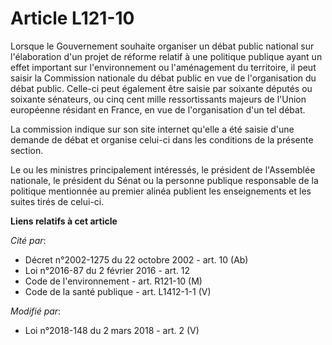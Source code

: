 # Article L121-10

Lorsque le Gouvernement souhaite organiser un débat public national sur l'élaboration d'un projet de réforme relatif à une
politique publique ayant un effet important sur l'environnement ou l'aménagement du territoire, il peut saisir la Commission
nationale du débat public en vue de l'organisation du débat public. Celle-ci peut également être saisie par soixante députés
ou soixante sénateurs, ou cinq cent mille ressortissants majeurs de l'Union européenne résidant en France, en vue de
l'organisation d'un tel débat.

La commission indique sur son site internet qu'elle a été saisie d'une demande de débat et organise celui-ci dans les
conditions de la présente section.

Le ou les ministres principalement intéressés, le président de l'Assemblée nationale, le président du Sénat ou la personne
publique responsable de la politique mentionnée au premier alinéa publient les enseignements et les suites tirés de celui-ci.

**Liens relatifs à cet article**

_Cité par_:

  - Décret n°2002-1275 du 22 octobre 2002 - art. 10 (Ab)
  - Loi n°2016-87 du 2 février 2016 - art. 12
  - Code de l'environnement - art. R121-10 (M)
  - Code de la santé publique - art. L1412-1-1 (V)

_Modifié par_:

  - Loi n°2018-148 du 2 mars 2018 - art. 2 (V)

